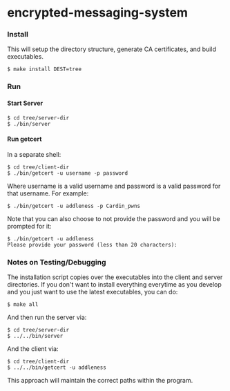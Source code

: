 # encrypted-messaging-system

### Install 

This will setup the directory structure, generate CA certificates, and build executables.

```
$ make install DEST=tree
```
### Run

#### Start Server
```
$ cd tree/server-dir
$ ./bin/server
```

#### Run getcert

In a separate shell:
```
$ cd tree/client-dir
$ ./bin/getcert -u username -p password
```
Where username is a valid username and password is a valid password for that username. For example:

```
$ ./bin/getcert -u addleness -p Cardin_pwns
```
Note that you can also choose to not provide the password and you will be prompted for it:
```
$ ./bin/getcert -u addleness
Please provide your password (less than 20 characters): 
```

### Notes on Testing/Debugging

The installation script copies over the executables into the client and server directories. If you don't want to install everything everytime as you develop and you just want to use the latest executables, you can do:
```
$ make all
```
And then run the server via:
```
$ cd tree/server-dir
$ ../../bin/server
```
And the client via:
```
$ cd tree/client-dir
$ ../../bin/getcert -u addleness
```
This approach will maintain the correct paths within the program.
